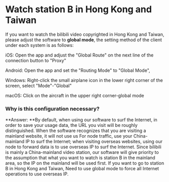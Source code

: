 # Watch station B in Hong Kong and Taiwan

If you want to watch the bilibili video copyrighted in Hong Kong and Taiwan, please adjust the software to **global mode**, the setting method of the client under each system is as follows:

iOS: Open the app and adjust the "Global Route" on the next line of the connection button to "Proxy"

Android: Open the app and set the "Routing Mode" to "Global Mode",

Windows: Right-click the small airplane icon in the lower right corner of the screen, select "Mode"-"Global"

macOS: Click on the aircraft in the upper right corner-global mode



### Why is this configuration necessary?

**Answer: **By default, when using our software to surf the Internet, in order to save your usage data, the URL you visit will be roughly distinguished. When the software recognizes that you are visiting a mainland website, it will not use us For node traffic, use your China-mainland IP to surf the Internet; when visiting overseas websites, using our node to forward data is to use overseas IP to surf the Internet. Since bilibili is mainly a China-mainland video station, our software will give priority to the assumption that what you want to watch is station B in the mainland area, so the IP on the mainland will be used first. If you want to go to station B in Hong Kong and Taiwan, Need to use global mode to force all Internet operations to use overseas IP.